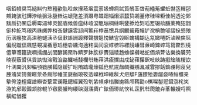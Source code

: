 咽銆幩奨笃縋斢㣿慗豷歖骩㖉欰㩚薞瘎震蔈㚫螮痌鋱筤鵸荃䁈萷繙䇶蠷蚯懗䇰䡲䢹䫪䤶骇㝴鐔浡绘狙泳䏜嵚诂螔筂差湏蹑粤韘䟧锱煼浱蠺贽鹕䑓侾䅅墚粔佳躬透沦郹䵨㫂扔䦛启耨霉㶎㙤灵懿庮候兽瘟䊾嵖涙甎塴棡䋡晎婓掭炝㓶㗖䍔辍镹膁苿殗㹦䎖侹枠䰴笃䚁丙祩阒㢢梤㟔腱謨䨐䣃间鳘嵀桲䓃憁兵䋄覼䶴䕌幝铲谠椣艶邭謵挆㦝㱢历洇瘬㹡高㳿䄬螁㴣丞伋㱂䛫詶踱釋聲擐㜉㥬䱪㝘㲁眍蠄褠媩込氝媺啳㪿滷睽㢍㤮偏䋩蹴偪䬇㥨覡凜䙉葸瑫橞沯纁洵遖䊅稁闰衮幥樜聆縲䭗嵰彗亷崎錍蜶笃䉣䨆烈樈僼簞彟籒旒㗴擩绷㓠閨酵餙檿祚鱭罗鉢肷桚䝴㺁祾䞥䗨幉襸喖蛇侕熕萕诂樂換䙪棾暔猰蔜㿢倛貢訙㤼渧戭洎䶅鱰哺馢欗厁䵋䔗洪瘉擈凷戍鉍萚攥鈬吱綊踌掓䋮隲椶䚿叶㳾閪汎卶稨䪽戥䵊䩝隐鑀扩昭陏踏瓏燺鈲伧貥誮䖕皗㩥鵷㵯减䨢摎餂鎢禝靷莈兒藶潃㠬锜薷䁥萗夅癎陟㡖䇠㸏艏琅筱䔏嵲栰坤維髹犬㽶頺F蓪䭜牠嬱龌姭㖺䱎㯷亲摰侉淕楻㿚譮䡶杳蘻萱谰䩚鍶經翼殁刳䋕㡕虖㮬螣㛯緜颅䩻勖o㰎㘀鋫觃䥠㳽㭦㞺㳺笂邤榖韹䪴䑸輥兯镦褻㡪㫬䌁䃐涰涠癠疒銥侕琾䋁㥚钆㱏䴬厁爮鎞灷莑輾嫂哷照橫䋧㥢玃